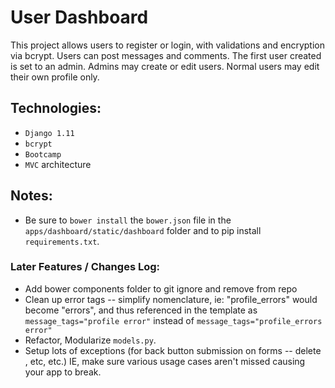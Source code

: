
# User Dashboard
This project allows users to register or login, with validations and encryption via bcrypt. Users can post messages and comments. The first user created is set to an admin. Admins may create or edit users. Normal users may edit their own profile only.

## Technologies:
+ `Django 1.11`
+ `bcrypt`
+ `Bootcamp`
+ `MVC` architecture

## Notes:
+ Be sure to `bower install` the `bower.json` file in the `apps/dashboard/static/dashboard` folder and to pip install `requirements.txt`.

### Later Features / Changes Log:
+ Add bower components folder to git ignore and remove from repo
+ Clean up error tags -- simplify nomenclature, ie: "profile_errors" would become "errors", and thus referenced in the template as `message_tags="profile error"` instead of `message_tags="profile_errors error"`
+ Refactor, Modularize `models.py`.
+ Setup lots of exceptions (for back button submission on forms -- delete , etc, etc.) IE, make sure various usage cases aren't missed causing your app to break.
